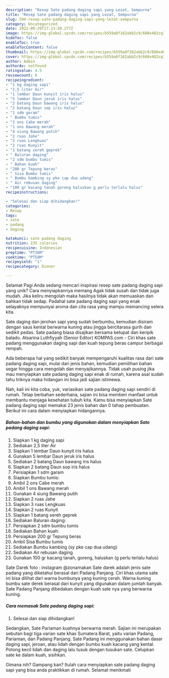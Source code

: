 ```yaml
---
description: "Resep Sate padang daging sapi yang Lezat, Sempurna"
title: "Resep Sate padang daging sapi yang Lezat, Sempurna"
slug: 594-resep-sate-padang-daging-sapi-yang-lezat-sempurna
category: Uncategorized
date: 2022-09-29T17:13:50.277Z
image: https://img-global.cpcdn.com/recipes/b559a8f162abb2c9/680x482cq70/sate-padang-daging-sapi-foto-resep-utama.jpg
hideToc: false
enableToc: true
enableTocContent: false
thumbnail: https://img-global.cpcdn.com/recipes/b559a8f162abb2c9/680x482cq70/sate-padang-daging-sapi-foto-resep-utama.jpg
cover: https://img-global.cpcdn.com/recipes/b559a8f162abb2c9/680x482cq70/sate-padang-daging-sapi-foto-resep-utama.jpg
author: Admin
authorAv: notfound
ratingvalue: 4.5
reviewcount: 6
recipeingredient:
- "1 kg daging sapi"
- "2,5 liter Air"
- "1 lembar Daun kunyit iris halus"
- "5 lembar Daun jeruk iris halus"
- "2 batang Daun bawang iris halus"
- "2 batang Daun sop iris halus"
- "1 sdm garam"
- " Bumbu tumis"
- "2 ons Cabe merah"
- "1 ons Bawang merah"
- "4 siung Bawang putih"
- "2 ruas Jahe"
- "3 ruas Lengkuas"
- "2 ruas Kunyit"
- "1 batang sereh geprek"
- " Baluran daging"
- "2 sdm bumbu tumis"
- " Bahan kuah"
- "200 gr Tepung beras"
- " Sisa Bumbu tumis"
- " Bumbu kambing sy pke cap dua udang"
- " Air rebusan daging"
- "100 gr kacang tanah goreng haluskan g perlu terlalu halus"
recipeinstructions:

- "Selesai dan siap dihidangkan!"
categories:
- Resep
tags:
- sate
- padang
- daging

katakunci: sate padang daging 
nutrition: 235 calories
recipecuisine: Indonesian
preptime: "PT36M"
cooktime: "PT58M"
recipeyield: "1"
recipecategory: Dinner

---
```



Selamat Pagi Anda sedang mencari inspirasi resep sate padang daging sapi yang unik? Cara menyiapkannya memang Agak tidak susah dan tidak juga mudah. Jika keliru mengolah maka hasilnya tidak akan memuaskan dan bahkan tidak sedap. Padahal sate padang daging sapi yang enak selayaknya mempunyai aroma dan cita rasa yang mampu memancing selera kita.


Sate daging dan jerohan sapi yang sudah berbumbu, kemudian disiram dengan saus kental berwarna kuning atau jingga bercitarasa gurih dan sedikit pedas. Sate padang biasa disajikan bersama ketupat dan keripik balado. Atsarina Luthfiyyah (Senior Editor) KOMPAS.com - Ciri khas sate padang menggunakan daging sapi dan kuah tepung beras campur berbagai rempah.

Ada beberapa hal yang sedikit banyak mempengaruhi kualitas rasa dari sate padang daging sapi, mulai dari jenis bahan, kemudian pemilihan bahan segar hingga cara mengolah dan menyajikannya. Tidak usah pusing jika mau menyiapkan sate padang daging sapi enak di rumah, karena asal sudah tahu triknya maka hidangan ini bisa jadi sajian istimewa.


Nah, kali ini kita coba, yuk, variasikan sate padang daging sapi sendiri di rumah. Tetap berbahan sederhana, sajian ini bisa memberi manfaat untuk membantu menjaga kesehatan tubuh kita. Kamu bisa menyiapkan Sate padang daging sapi memakai 23 jenis bahan dan 0 tahap pembuatan. Berikut ini cara dalam menyiapkan hidangannya.

<!--inarticleads1-->

##### Bahan-bahan dan bumbu yang digunakan dalam menyiapkan Sate padang daging sapi:

1. Siapkan 1 kg daging sapi
1. Sediakan 2,5 liter Air
1. Siapkan 1 lembar Daun kunyit iris halus
1. Gunakan 5 lembar Daun jeruk iris halus
1. Sediakan 2 batang Daun bawang iris halus
1. Siapkan 2 batang Daun sop iris halus
1. Persiapkan 1 sdm garam
1. Siapkan  Bumbu tumis:
1. Ambil 2 ons Cabe merah
1. Ambil 1 ons Bawang merah
1. Gunakan 4 siung Bawang putih
1. Siapkan 2 ruas Jahe
1. Siapkan 3 ruas Lengkuas
1. Siapkan 2 ruas Kunyit
1. Siapkan 1 batang sereh geprek
1. Sediakan  Baluran daging:
1. Persiapkan 2 sdm bumbu tumis
1. Sediakan  Bahan kuah:
1. Persiapkan 200 gr Tepung beras
1. Ambil  Sisa Bumbu tumis
1. Sediakan  Bumbu kambing (sy pke cap dua udang)
1. Sediakan  Air rebusan daging
1. Gunakan 100 gr kacang tanah, goreng, haluskan (g perlu terlalu halus)


Sate Darek foto : instagram @zonamakan Sate darek adalah jenis sate padang yang diketahui berasal dari Padang Panjang. Ciri khas utama sate ini bisa dilihat dari warna bumbunya yang kuning cerah. Warna kuning bumbu sate derek berasal dari kunyit yang digunakan dalam jumlah banyak. Sate Padang Panjang dibedakan dengan kuah sate nya yang berwarna kuning. 

<!--inarticleads2-->

##### Cara memasak Sate padang daging sapi:


1. Selesai dan siap dihidangkan!

Sedangkan, Sate Pariaman kuahnya berwarna merah. Sajian ini merupakan sebutan bagi tiga varian sate khas Sumatera Barat, yaitu varian Padang, Pariaman, dan Padang Panjang. Sate Padang ini menggunakan bahan dasar daging sapi, jeroan, atau lidah dengan bumbu kuah kacang yang kental. Potong kecil lidah dan daging lalu tusuk dengan tusukan sate. Celupkan sate ke dalam kuah, sisihkan. 

Gimana nih? Gampang kan? Itulah cara menyiapkan sate padang daging sapi yang bisa anda praktikkan di rumah. Selamat menikmati
